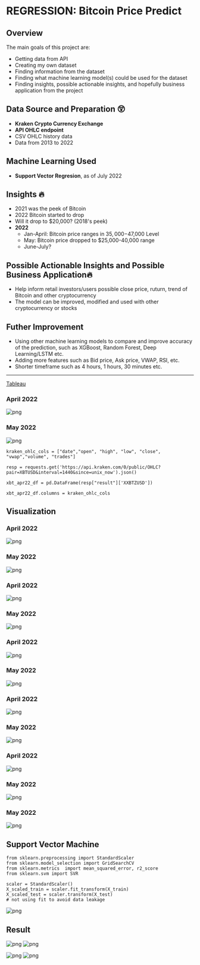 # REGRESSION: Bitcoin Price Predict

## Overview

The main goals of this project are:
* Getting data from API
* Creating my own dataset
* Finding information from the dataset
* Finding what machine learning model(s) could be used for the dataset
* Finding insights, possible actionable insights, and hopefully business application from the project


## Data Source and Preparation :astonished:

* **Kraken Crypto Currency Exchange**
* **API OHLC endpoint**
* CSV OHLC history data
* Data from 2013 to 2022

## Machine Learning Used
* **Support Vector Regresion**, as of July 2022


## Insights :fire:
* 2021 was the peek of Bitcoin
* 2022 Bitcoin started to drop
* Will it drop to $20,000? (2018's peek)
* **2022**
  * Jan-April: Bitcoin price ranges in $35,000-$47,000 Level
  * May: Bitcoin price dropped to $25,000-40,000 range
  * June-July?


## Possible Actionable Insights and Possible Business Application:fire:

* Help inform retail investors/users possible close price, ruturn, trend of Bitcoin and other cryptocurrency
* The model can be improved, modified and used with other cryptocurrency or stocks

## Futher Improvement
* Using other machine learning models to compare and improve accuracy of the prediction, such as XGBoost, Random Forest, Deep Learning/LSTM etc.
* Adding more features such as Bid price, Ask price, VWAP, RSI, etc.
* Shorter timeframe such as 4 hours, 1 hours, 30 minutes etc.

___

[Tableau](https://public.tableau.com/app/profile/daranee8086/viz/shared/H9RSX9P3S)

### April 2022
![png](images/btc_close_line.png)
### May 2022
![png](images/BTCUSD_2022-05-24.png)


```
kraken_ohlc_cols = ["date","open", "high", "low", "close", "vwap","volume", "trades"]

resp = requests.get('https://api.kraken.com/0/public/OHLC?pair=XBTUSD&interval=1440&since=unix_now').json()

xbt_apr22_df = pd.DataFrame(resp["result"]['XXBTZUSD'])

xbt_apr22_df.columns = kraken_ohlc_cols
```
## Visualization
### April 2022
![png](images/btc_close_box.png)
### May 2022
![png](images/btc_close_box_may24.png)


### April 2022
![png](images/btc_vol_line.png)
### May 2022
![png](images/btc_vol_line_may24.png)


### April 2022
![png](images/btc_vol_box.png)
### May 2022
![png](images/btc_vol_box_may24.png)

### April 2022
![png](images/btc_trds_line.png)
### May 2022
![png](images/btc_trds_line_may24.png)

### April 2022
![png](images/btc_trds_box.png)
### May 2022
![png](images/btc_trds_box_may24.png)

### May 2022
![png](images/btc_close_box_2022.png)


## Support Vector Machine
```
from sklearn.preprocessing import StandardScaler
from sklearn.model_selection import GridSearchCV
from sklearn.metrics  import mean_squared_error, r2_score
from sklearn.svm import SVR
```
```
scaler = StandardScaler()
X_scaled_train = scaler.fit_transform(X_train)
X_scaled_test = scaler.transform(X_test) 
# not using fit to avoid data leakage 
```
![png](images/param.png)



## Result

![png](images/predict_actual.png)
![png](images/predict_actual_april22.png)

![png](images/predict_actual_may24.png)
![png](images/predict_actual_table_may24.png)



